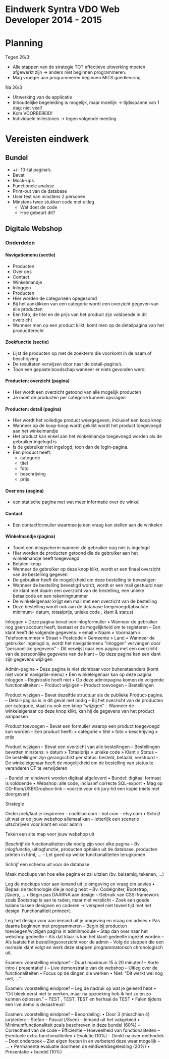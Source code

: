 Eindwerk Syntra VDO Web Developer 2014 - 2015
=============================================

# Planning

Tegen 26/3:
- Alle stappen van de strategie TOT effectieve uitwerking moeten afgewerkt zijn -> anders niet beginnen programmeren.
- Mag vroeger aan programmeren beginnen MITS goedkeuring

Na 26/3
- Uitwerking van de applicatie
- Inhoudelijke begeleiding is mogelijk, maar moeilijk -> tijdsspanne van 1 dag: niet veel!
- Kom VOORBEREID!
- Individuele milestones -> tegen volgende meeting

# Vereisten eindwerk

## Bundel
- +/- 10-tal pagina’s.
- Bevat
 - Mock-ups
 - Functionele analyse
 - Print-out van de database
 - User test van minstens 2 personen
 - Minstens twee stukken code met uitleg
   - Wat doet de code
   - Hoe gebeurt dit?

## Digitale Webshop

### Onderdelen

#### Navigatiemenu (sectie)
 - Producten
 - Over ons
 - Contact
 - Winkelmandje
 - Inloggen
 - Producten
- Hier worden de categorieën opegesomd
- Bij het aanklikken van een categorie wordt een overzicht gegeven van alle producten
 - Een foto, de titel en de prijs van het product zijn voldoende in dit overzicht
 - Wanneer men op een product klikt, komt men op de detailpagina van het productterecht

#### Zoekfunctie (sectie)
- Lijst de producten op met de zoekterm die voorkomt in de naam of beschrijving
- De resultaten verwijzen door naar de detail-pagina’s.
 - Toon een gepaste boodschap wanneer er niets gevonden werd.

#### Producten: overzicht (pagina)
- Hier wordt een overzicht getoond van alle mogelijk producten
- Je moet de producten per categorie kunnen opvragen

#### Producten: detail (pagina)

- Hier wordt het volledige product weergegeven, inclusief een koop knop
- Wanneer op de koop-knop wordt geklikt wordt het product toegevoegd aan het winkelmandje
- Het product kan enkel aan het winkelmandje toegevoegd worden als de gebruiker ingelogd is
- Is de gebruiker niet ingelogd, toon dan de login-pagina.
- Een product heeft:
  - categorie
  - titel
  - foto
  - beschrijving
  - prijs

#### Over ons (pagina)

- een statische pagina met wat meer informatie over de winkel

#### Contact

- Een contactformulier waarmee je een vraag kan stellen aan de winkelen

#### Winkelmandje (pagina)
- Toont een inlogscherm wanneer de gebruiker nog niet is ingelogd
- Hier worden de producten getoond die de gebruiker aan het winkelmandje heeft toegevoegd
- Betalen-knop
 - Wanneer de gebruiker op deze knop klikt, wordt er een finaal overzicht van de bestelling gegeven
- De gebruiker heeft de mogelijkheid om deze bestelling te bevestigen
- Wanneer de bestelling bevestigd wordt, wordt er een mail gestuurd naar de klant met daarin een overzicht van de bestelling, een unieke betaalcode en een rekeningnummer
- De winkeleigenaar krijgt een mail met een overzicht van de bestelling
- Deze bestelling wordt ook aan de database toegevoegd(absolute minimum= datum,
totaalprijs, unieke code , klant & status)

Inloggen
• Deze pagina bevat een inlogformulier
• Wanneer de gebruiker nog geen account heeft, bestaat er de mogelijkheid om
te registeren
– Een klant heeft de volgende gegevens:
» email
» Naam
» Voornaam
» Telefoonnummer
» Straat
» Postcode
» Gemeente
» Land
• Wanneer de gebruiker ingelogd is, wordt het navigatiemenu “inloggen”
vervangen door “persoonlijke gegevens”
– Dit verwijst naar een pagina met een overzicht van de persoonlijke gegevens van de klant
– Op deze pagina kan een klant zijn gegevens wijzigen

Admin-pagina
• Deze pagina is niet zichtbaar voor buitenstaanders
(komt niet voor in navigatie-menu)
• Een winkeleigenaar kan op deze pagina inloggen
– Registratie hoeft niet
• Op deze adminpagina komen de volgende
functionaliteiten:
– Product wijzigen
– Product toevoegen
– Bestellingen	

 Product wijzigen
– Bevat dezelfde structuur als de publieke Product-pagina.
– Detail-pagina is in dit geval niet nodig
– Bij het overzicht van de producten per categorie, staat nu ook een knop
“wijzigen”
– Wanneer de winkeleigenaar op deze knop klikt, kan hij de gegevens van
het product aanpassen

Product toevoegen
– Bevat een formulier waarop een product toegevoegd kan worden
– Een product heeft:
» categorie
» titel
» foto
» beschrijving
» prijs

Product wijzigen
– Bevat een overzicht van alle bestellingen
– Bestellingen bevatten minstens:
» datum
» Totaalprijs
» unieke code
» Klant
» Status
– De bestellingen zijn gerangschikt per status: besteld, betaald,
verstuurd
– De winkeleigenaar heeft de mogelijkheid om de bestelling van
status te veranderen OF te verwijderen

– Bundel en eindwerk worden digitaal afgeleverd
• Bundel: digitaal formaat is voldoende
• Webshop: alle code, inclusief correcte SQL-export
• Mag op CD-Rom/USB/Dropbox-link
– voorzie voor elk jury-lid een kopie (niets met doorgeven)


Strategie

Onderzoek/laat je inspireren
– coolblue.com
– bol.com
– etsy.com
• Schrijf uit wat er op jouw webshop allemaal
kan
– letterlijk een scenario uitschrijven voor klant en
voor admin

Teken een site map voor jouw webshop uit

Beschrijf de functionaliteiten die nodig zijn
voor elke pagina
– Bv. inlogfunctie, uitlogfunctie, producten ophalen
uit de database, producten printen in html, …
– Let goed op welke functionaliteiten terugkomen

Schrijf een schema uit voor de database

Maak mockups van hoe elke pagina er zal
uitzien (bv. balsamiq, tekenen, …)

Leg de mockups voor aan iemand uit je omgeving en
vraag om advies
• Bepaal de technologie die je nodig hebt
– Bv. CodeIgniter, Bootstrap, jQuery, …
• Begin pas DAARNA aan design
– Gebruik van CSS-framework zoals Bootstrap is aan te
raden, maar niet verplicht
– Zoek een goede balans tussen designen en coderen ->
verspeel niet teveel tijd met het design. Functionaliteit
primeert.

Leg het design voor aan iemand uit je omgeving en
vraag om advies
• Pas daarna beginnen met programmeren
– Begin bij producten toevoegen/wijzigen pagina in adminmodule
– Stap dan over naar het webshop gedeelte
– Als dat klaar is kan het klant-gedeelte ingezet worden
– Als laatste het bestellingsoverzicht voor de admin
– Volg de stappen die een normale klant volgt en werk deze
stappen programmatorisch chronologisch uit.

Examen: voorstelling eindproef
– Duurt maximum 15 á 20 minuten!
– Korte intro ( presentatie! )
– Live demonstratie van de webshop
– Uitleg over de functionaliteiten
– Focus op de dingen die werken
• Niet: “Dit werkt wel nog niet, …”

Examen: voorstelling eindproef
– Leg de nadruk op wat je geleerd hebt
• “Dit bleek eerst niet te werken, maar na opzoeking heb
ik het zo en zo kunnen oplossen.”
– TEST , TEST, TEST en herhaal de TEST
• Falen tijdens een live demo is desastreus!

Examen: voorstelling eindproef
– Beoordeling:
• Door 3 (misschien 4) juryleden:
– Stefan
– Pascal (/Sven)
– Iemand uit het vakgebied
• Minimumfunctionaliteit zoals beschreven in deze bundel (60%)
– Correctheid van de code
– Efficiëntie
– Hoeveelheid van functionaliteiten
– Eventuele extra functionaliteiten
• Evolutie (10%)
– Denkt na over methodiek
– Doet onderzoek
– Ziet eigen fouten in en verbeterd deze waar mogelijk
– …
• Permanente evaluatie doorheen de eindwerkbegeleiding (20%)
• Presentatie + bundel (10%)
